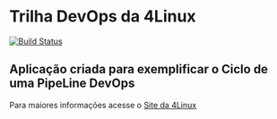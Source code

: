 # Trilha DevOps da 4Linux

<!-- Altere a Flag abaixo com sua URL do Travis -->
[![Build Status](https://travis-ci.com/edemirtoldo/DevOpsLab-HelloWorld.svg?branch=master)](https://travis-ci.com/edemirtoldo/DevOpsLab-HelloWorld)

## Aplicação criada para exemplificar o Ciclo de uma PipeLine DevOps


Para maiores informações acesse o [Site da 4Linux](https://www.4linux.com.br/cursos/devops)
